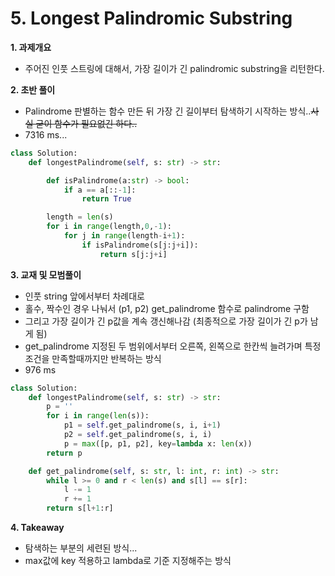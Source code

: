 # 5. Longest Palindromic Substring

**1. 과제개요**

- 주어진 인풋 스트링에 대해서, 가장 길이가 긴 palindromic substring을 리턴한다.

**2. 초반 풀이**

- Palindrome 판별하는 함수 만든 뒤 가장 긴 길이부터 탐색하기 시작하는 방식..~~사실 굳이 함수가 필요없긴 하다..~~
- 7316 ms...

```python
class Solution:
    def longestPalindrome(self, s: str) -> str:

        def isPalindrome(a:str) -> bool:
            if a == a[::-1]:
                return True

        length = len(s)
        for i in range(length,0,-1):
            for j in range(length-i+1):
                if isPalindrome(s[j:j+i]):
                    return s[j:j+i]
```

**3. 교재 및 모범풀이**

- 인풋 string 앞에서부터 차례대로
- 홀수, 짝수인 경우 나눠서 (p1, p2) get_palindrome 함수로 palindrome 구함
- 그리고 가장 길이가 긴 p값을 계속 갱신해나감 (최종적으로 가장 길이가 긴 p가 남게 됨)
- get_palindrome 지정된 두 범위에서부터 오른쪽, 왼쪽으로 한칸씩 늘려가며 특정 조건을 만족할때까지만 반복하는 방식
- 976 ms

```python
class Solution:
    def longestPalindrome(self, s: str) -> str:
        p = ''
        for i in range(len(s)):
            p1 = self.get_palindrome(s, i, i+1)
            p2 = self.get_palindrome(s, i, i)
            p = max([p, p1, p2], key=lambda x: len(x))
        return p

    def get_palindrome(self, s: str, l: int, r: int) -> str:
        while l >= 0 and r < len(s) and s[l] == s[r]:
            l -= 1
            r += 1
        return s[l+1:r]
```

**4. Takeaway**

- 탐색하는 부분의 세련된 방식...
- max값에 key 적용하고 lambda로 기준 지정해주는 방식
